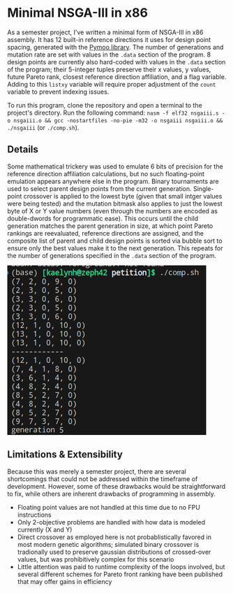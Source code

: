 # Minimal NSGA-III in x86

As a semester project, I've written a minimal form of NSGA-III in x86 assembly. It has 12 built-in reference directions it uses for design point spacing, generated with the [Pymoo library](https://pymoo.org/). The number of generations and mutation rate are set with values in the `.data` section of the program. 8 design points are currently also hard-coded with values in the `.data` section of the program; their 5-integer tuples preserve their x values, y values, future Pareto rank, closest reference direction affiliation, and a flag variable. Adding to this `listxy` variable will require proper adjustment of the `count` variable to prevent indexing issues.

To run this program, clone the repository and open a terminal to the project's directory. Run the following command:
`nasm -f elf32 nsgaiii.s -o nsgaiii.o && gcc -nostartfiles -no-pie -m32 -o nsgaiii nsgaiii.o && ./nsgaiii` (or `./comp.sh`).

## Details

Some mathematical trickery was used to emulate 6 bits of precision for the reference direction affiliation calculations, but no such floating-point emulation appears anywhere else in the program. Binary tournaments are used to select parent design points from the current generation. Single-point crossover is applied to the lowest byte (given that small intger values were being tested) and the mutation bitmask also applies to just the lowest byte of X or Y value numbers (even through the numbers are encoded as double-dwords for programmatic ease). This occurs until the child generation matches the parent generation in size, at which point Pareto rankings are reevaluated, reference directions are assigned, and the composite list of parent and child design points is sorted via bubble sort to ensure only the best values make it to the next generation. This repeats for the number of generations specified in the `.data` section of the program.

![Generation Example](./generation.png)

## Limitations & Extensibility

Because this was merely a semester project, there are several shortcomings that could not be addressed within the timeframe of development. However, some of these drawbacks would be straightforward to fix, while others are inherent drawbacks of programming in assembly.

- Floating point values are not handled at this time due to no FPU instructions
- Only 2-objective problems are handled with how data is modeled currently (X and Y)
- Direct crossover as employed here is not probablistically favored in most modern genetic algorithms; simulated binary crossover is tradionally used to preserve gaussian distributions of crossed-over values, but was prohibitively complex for this scenario
- Little attention was paid to runtime complexity of the loops involved, but several different schemes for Pareto front ranking have been published that may offer gains in efficiency
